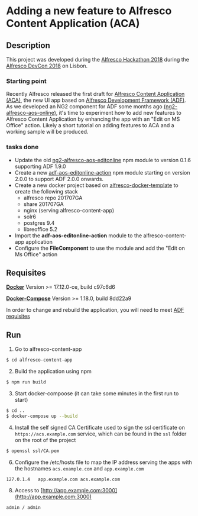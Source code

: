 # Adding a new feature to Alfresco Content Application (ACA)

## Description

This project was developed during the [Alfresco Hackathon 2018](https://community.alfresco.com/docs/DOC-7234-projects-and-teams-hack-a-thon-at-devcon-2018) during the [Alfresco DevCon 2018](https://devcon.alfresco.com/) on Lisbon.

### Starting point

Recently Alfresco released the first draft for [Alfresco Content Application (ACA)](https://github.com/Alfresco/alfresco-content-app), the new UI app based on [Alfresco Development Framework (ADF)](https://community.alfresco.com/community/application-development-framework). As we developed an NG2 component for ADF some months ago [(ng2-alfresco-aos-online)](https://github.com/keensoft/ng2-alfresco-aos-editonline), it's time to experiment how to add new features to Alfresco Content Application by enhancing the app with an "Edit on MS Office" action. Likely a short tutorial on adding features to ACA and a working sample will be produced.

### tasks done

* Update the old [ng2-alfresco-aos-editonline](https://www.npmjs.com/package/ng2-alfresco-aos-editonline) npm module to version 0.1.6 supporting ADF 1.9.0
* Create a new [adf-aos-editonline-action](https://www.npmjs.com/package/adf-aos-editonline-action) npm module starting on version 2.0.0 to support ADF 2.0.0 onwards.
* Create a new docker project based on [alfresco-docker-template](https://github.com/keensoft/alfresco-docker-template) to create the following stack
  * alfresco repo 201707GA
  * share 201707GA
  * nginx (serving alfresco-content-app)
  * solr6
  * postgres 9.4
  * libreoffice 5.2
* Import the **adf-aos-editonline-action** module to the alfresco-content-app application
* Configure the **FileComponent** to use the module and add the "Edit on Ms Office" action

## Requisites

**[Docker](https://docs.docker.com/engine/installation/)**
Version >= 17.12.0-ce, build c97c6d6

**[Docker-Compose](https://docs.docker.com/engine/installation/)**
Version >= 1.18.0, build 8dd22a9

In order to change and rebuild the application, you will need to meet [ADF requisites](https://github.com/Alfresco/alfresco-ng2-components/blob/master/PREREQUISITES.md) 

## Run

1. Go to alfresco-content-app

```bash
$ cd alfresco-content-app
```

2. Build the application using npm

```bash
$ npm run build
```

3. Start docker-compoose (it can take some minutes in the first run to start)

```bash
$ cd ..
$ docker-compose up --build
```

4. Install the self signed CA Certificate used to sign the ssl certificate on `https://acs.example.com` service, which can be found in the `ssl` folder on the root of the project

```bash
$ openssl ssl/CA.pem
```

6) Configure the /etc/hosts file to map the IP address serving the apps with the hostnames ```acs.example.com``` and ```app.example.com```

```bash
127.0.1.4	app.example.com acs.example.com
```

8) Access to [http://app.example.com:3000](http://app.example.com:3000)

```bash
admin / admin
```